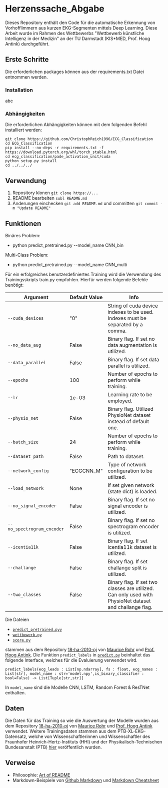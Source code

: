 # Herzenssache_Abgabe
Dieses Repository enthält den Code für die automatische Erkennung von Vorhofflimmern aus kurzen EKG-Segmenten mittels Deep Learning. Diese Arbeit wurde im Rahmen des Wettbewerbs "Wettbewerb künstliche Intelligenz in der Medizin" an der TU Darmstadt (KIS*MED, Prof. Hoog Antink) durchgeführt.

## Erste Schritte
Die erforderlichen packages können aus der requirements.txt Datei entnommen werden.
### Installation
abc
### Abhängigkeiten

Die erforderlichen Abhängigkeiten können mit dem folgenden Befehl installiert werden:
```
git clone https://github.com/ChristophReich1996/ECG_Classification
cd ECG_Classification
pip install --no-deps -r requirements.txt -f https://download.pytorch.org/whl/torch_stable.html
cd ecg_classification/pade_activation_unit/cuda
python setup.py install
cd ../../../
```
## Verwendung

1. Repository klonen `git clone https://...`
2. README bearbeiten `subl README.md`
3. Änderungen einchecken `git add README.md` und committen `git commit -m "Update README"`

## Funktionen

Binäres Problem:
- python predict_pretrained.py --model_name CNN_bin

Multi-Class Problem:
- python predict_pretrained.py --model_name CNN_multi


Für ein erfolgreiches benutzerdefiniertes Training wird die Verwendung des Trainingsskripts train.py empfohlen. Hierfür werden folgende Befehle benötigt:

| Argument | Default Value | Info |
| --- | --- | --- |
| `--cuda_devices` | "0" | String of cuda device indexes to be used. Indexes must be separated by a comma. |
| `--no_data_aug` | False | Binary flag. If set no data augmentation is utilized. |
| `--data_parallel` | False | Binary flag. If set data parallel is utilized. |
| `--epochs` | 100 | Number of epochs to perform while training. |
| `--lr` | 1e-03 | Learning rate to be employed. |
| `--physio_net` | False | Binary flag. Utilized PhysioNet dataset instead of default one. |
| `--batch_size` | 24 | Number of epochs to perform while training. |
| `--dataset_path` | False | Path to dataset. |
| `--network_config` | "ECGCNN_M" | Type of network configuration to be utilized. |
| `--load_network` | None | If set given network (state dict) is loaded. |
| `--no_signal_encoder` | False | Binary flag. If set no signal encoder is utilized. |
| `--no_spectrogram_encoder` | False | Binary flag. If set no spectrogram encoder is utilized. |
| `--icentia11k` | False | Binary flag. If set icentia11k dataset is utilized. |
| `--challange` | False | Binary flag. If set challange split is utilized. |
| `--two_classes` | False | Binary flag. If set two classes are utilized. Can only used with PhysioNet dataset and challange flag. |

Die Dateien
 - [`predict_pretrained.pyy`](predict_pretrained.py)
 - [`wettbewerb.py`](wettbewerb.py)
 - [`score.py`](score.py)

stammen aus dem Repository [18-ha-2010-pj](https://github.com/KISMED-TUDa/18-ha-2010-pj) von [Maurice Rohr](https://github.com/MauriceRohr) und [Prof. Hoog Antink](https://github.com/hogius). Die Funktion `predict_labels` in [`predict.py`](predict.py) beinhaltet das folgende Interface, welches für die Evaluierung verwendet wird.

`predict_labels(ecg_leads : List[np.ndarray], fs : float, ecg_names : List[str], model_name : str='model.npy',is_binary_classifier : bool=False) -> List[Tuple[str,str]]`

In `model_name` sind die Modelle CNN, LSTM, Random Forest & ResTNet enthalten. 

## Daten

Die Daten für das Training so wie die Auswertung der Modelle wurden aus dem Repository [18-ha-2010-pj](https://github.com/KISMED-TUDa/18-ha-2010-pj) von 
[Maurice Rohr](https://github.com/MauriceRohr) und [Prof. Hoog Antink](https://github.com/hogius) verwendet. Weitere Trainingsdaten stammen aus dem PTB-XL-EKG-Datensatz, welche von Wissenschaftlerinnen und Wissenschaftler des Fraunhofer Heinrich-Hertz-Instituts (HHI) und der Physikalisch-Technischen Bundesanstalt (PTB) [hier](https://www.physionet.org/content/ptb-xl/1.0.1/) veröffentlich wurden.

## Verweise

- Philosophie: [Art of README](https://github.com/noffle/art-of-readme)
- Markdown-Beispiele von [Github Markdown](https://guides.github.com/features/mastering-markdown/) und [Markdown Cheatsheet](https://github.com/adam-p/markdown-here/wiki/Markdown-Cheatsheet)

